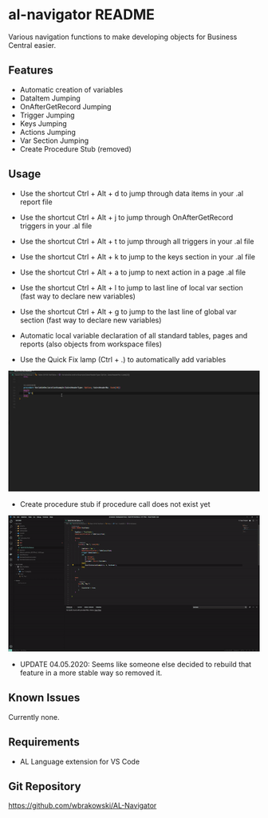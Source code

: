 # al-navigator README

Various navigation functions to make developing objects for Business Central easier.

## Features

- Automatic creation of variables
- DataItem Jumping
- OnAfterGetRecord Jumping
- Trigger Jumping
- Keys Jumping
- Actions Jumping
- Var Section Jumping
- Create Procedure Stub (removed)

## Usage

- Use the shortcut Ctrl + Alt + d to jump through data items in your .al report file 
- Use the shortcut Ctrl + Alt + j to jump through OnAfterGetRecord triggers in your .al file 
- Use the shortcut Ctrl + Alt + t to jump through all triggers in your .al file 
- Use the shortcut Ctrl + Alt + k to jump to the keys section in your .al file 
- Use the shortcut Ctrl + Alt + a to jump to next action in a page .al file
- Use the shortcut Ctrl + Alt + l to jump to last line of local var section (fast way to declare new variables)
- Use the shortcut Ctrl + Alt + g to jump to the last line of global var section (fast way to declare new variables)

- Automatic local variable declaration of all standard tables, pages and reports (also objects from workspace files)
- Use the Quick Fix lamp (Ctrl + .) to automatically add variables

![Create Local Variable](resources/VarDeclaration.gif)


- Create procedure stub if procedure call does not exist yet


![Create Procedure Stub](resources/CreateProcedureStub.gif)


- UPDATE 04.05.2020: Seems like someone else decided to rebuild that feature in a more stable way so removed it.


## Known Issues

Currently none.

## Requirements

- AL Language extension for VS Code

## Git Repository

https://github.com/wbrakowski/AL-Navigator